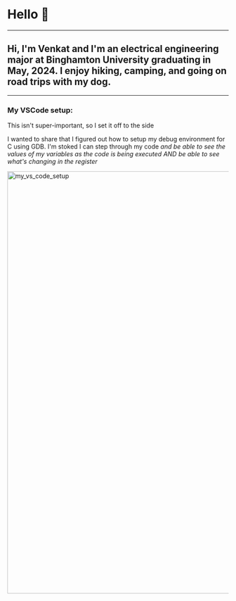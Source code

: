 # Hello 🤖

---


## Hi, I'm Venkat and I'm an electrical engineering major at Binghamton University graduating in May, 2024. I enjoy hiking, camping, and going on road trips with my dog. 

---


### My VSCode setup:

This isn't super-important, so I set it off to the side

I wanted to share that I figured out how to setup my debug environment for C using GDB. I'm stoked I can step through my code _and be able to see the values of my variables as the code is being executed AND be able to see what's changing in the register_

<img width="960" alt="my_vs_code_setup" src="https://user-images.githubusercontent.com/96662693/188341444-268b0cdd-fa57-4db5-b0ee-930dd6af753f.png">

